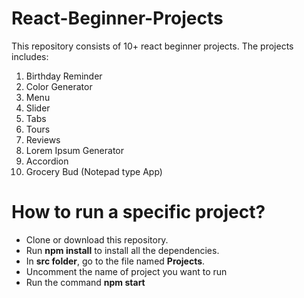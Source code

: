 # React-Beginner-Projects
 This repository consists of 10+ react beginner projects. The projects includes:
 
 1. Birthday Reminder
 2. Color Generator
 3. Menu
 4. Slider
 5. Tabs
 6. Tours
 7. Reviews
 8. Lorem Ipsum Generator
 9. Accordion
 10. Grocery Bud (Notepad type App)
 
# How to run a specific project? #
 * Clone or download this repository.
 * Run **npm install** to install all the dependencies.
 * In **src folder**, go to the file named **Projects**.
 * Uncomment the name of project you want to run
 * Run the command **npm start**
